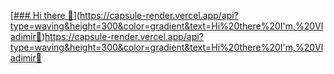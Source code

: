 [[### Hi there 👋](https://capsule-render.vercel.app/api?type=waving&height=300&color=gradient&text=Hi%20there%20I'm,%20Vladimir👋)](https://capsule-render.vercel.app/api?type=waving&height=300&color=gradient&text=Hi%20there%20I'm,%20Vladimir👋)https://capsule-render.vercel.app/api?type=waving&height=300&color=gradient&text=Hi%20there%20I'm,%20Vladimir👋
